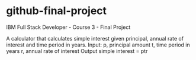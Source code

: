 # github-final-project


IBM Full Stack Developer - Course 3 - Final Project

A calculator that calculates simple interest given principal, annual rate of interest and time period in years. 
Input:
   p, principal amount 
   t, time period in years 
   r, annual rate of interest
Output 
   simple interest = ptr
